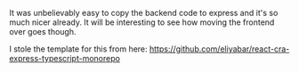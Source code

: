 It was unbelievably easy to copy the backend code to express and it's so much nicer already. It will be interesting to see how moving the frontend over goes though.

I stole the template for this from here: https://github.com/eliyabar/react-cra-express-typescript-monorepo
